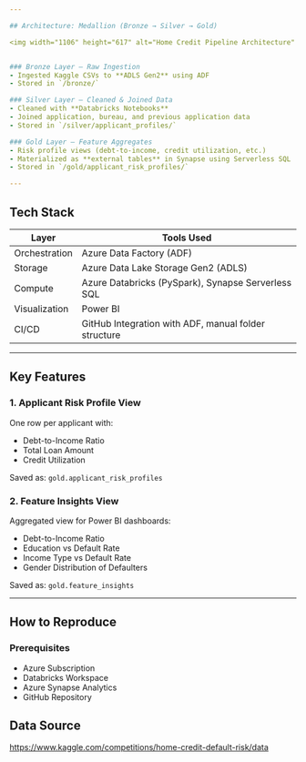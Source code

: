 ```yaml
---

## Architecture: Medallion (Bronze → Silver → Gold)

<img width="1106" height="617" alt="Home Credit Pipeline Architecture" src="https://github.com/user-attachments/assets/f1dcba88-15f4-4517-9114-9ccf5295110a" />


### Bronze Layer – Raw Ingestion
- Ingested Kaggle CSVs to **ADLS Gen2** using ADF
- Stored in `/bronze/`

### Silver Layer – Cleaned & Joined Data
- Cleaned with **Databricks Notebooks**
- Joined application, bureau, and previous application data
- Stored in `/silver/applicant_profiles/`

### Gold Layer – Feature Aggregates
- Risk profile views (debt-to-income, credit utilization, etc.)
- Materialized as **external tables** in Synapse using Serverless SQL
- Stored in `/gold/applicant_risk_profiles/`

---
```


## Tech Stack

| Layer              | Tools Used                                                                 |
|-------------------|------------------------------------------------------------------------------|
| Orchestration      | Azure Data Factory (ADF)                                                   |
| Storage            | Azure Data Lake Storage Gen2 (ADLS)                                        |
| Compute            | Azure Databricks (PySpark), Synapse Serverless SQL                         |
| Visualization      | Power BI                                                                   |
| CI/CD              | GitHub Integration with ADF, manual folder structure                       |

---

## Key Features

### 1. **Applicant Risk Profile View**
One row per applicant with:
- Debt-to-Income Ratio
- Total Loan Amount
- Credit Utilization

Saved as: `gold.applicant_risk_profiles`

### 2. **Feature Insights View**
Aggregated view for Power BI dashboards:
- Debt-to-Income Ratio 
- Education vs Default Rate
- Income Type vs Default Rate
- Gender Distribution of Defaulters

Saved as: `gold.feature_insights`

---

## How to Reproduce

### Prerequisites
- Azure Subscription
- Databricks Workspace
- Azure Synapse Analytics
- GitHub Repository

## Data Source

https://www.kaggle.com/competitions/home-credit-default-risk/data


